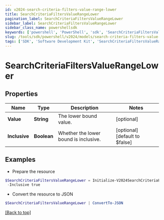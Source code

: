 ```yaml
---
id: v2024-search-criteria-filters-value-range-lower
title: SearchCriteriaFiltersValueRangeLower
pagination_label: SearchCriteriaFiltersValueRangeLower
sidebar_label: SearchCriteriaFiltersValueRangeLower
sidebar_class_name: powershellsdk
keywords: ['powershell', 'PowerShell', 'sdk', 'SearchCriteriaFiltersValueRangeLower', 'V2024SearchCriteriaFiltersValueRangeLower'] 
slug: /tools/sdk/powershell/v2024/models/search-criteria-filters-value-range-lower
tags: ['SDK', 'Software Development Kit', 'SearchCriteriaFiltersValueRangeLower', 'V2024SearchCriteriaFiltersValueRangeLower']
---
```



# SearchCriteriaFiltersValueRangeLower

## Properties

Name | Type | Description | Notes
------------ | ------------- | ------------- | -------------
**Value** | **String** | The lower bound value. | [optional] 
**Inclusive** | **Boolean** | Whether the lower bound is inclusive. | [optional] [default to $false]

## Examples

- Prepare the resource
```powershell
$SearchCriteriaFiltersValueRangeLower = Initialize-V2024SearchCriteriaFiltersValueRangeLower  -Value 10 `
 -Inclusive true
```

- Convert the resource to JSON
```powershell
$SearchCriteriaFiltersValueRangeLower | ConvertTo-JSON
```


[[Back to top]](#) 

